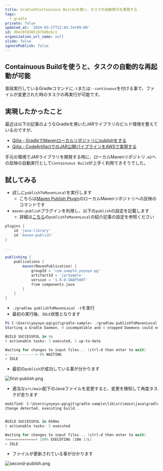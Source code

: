 ```yaml
---
title: GradleのContainuous Buildsを使い、タスクの自動実行を実現する
tags:
  - gradle
private: false
updated_at: '2024-03-27T22:04:34+09:00'
id: d9ec078365167b89c6c1
organization_url_name: null
slide: false
ignorePublish: false
---
```

## Containuous Buildを使うと、タスクの自動的な再起動が可能

普段実行しているGradleコマンドに`-t`または`--continuous`を付ける事で、ファイルが変更された時のタスクの再実行が可能です。

## 実現したかったこと

最近は以下の記事のようなGradleを用いたJARライブラリのビルド環境を整えているのですが、

- [Qiita - GradleでMavenローカルリポジトリにpublishをする](https://qiita.com/yoyoyo_pg/items/61ea8dc2e4e434f53f99)
- [Qiita - CodeArtifactでのJAR公開パイプラインをAWSで実現する](https://qiita.com/yoyoyo_pg/items/1647d65f5b4ae4ae4270)

手元の環境でJARライブラリを開発する時に、ローカルMavenリポジトリ`.m2`への反映の自動実行として`Containuous Build`が上手く利用できそうでした。

## 試してみる

- 試しに`publishToMavenLocal`を実行します
  - こちらは[Maven Publish Plugin](https://docs.gradle.org/current/userguide/publishing_maven.html#publishing_maven)のローカルMavenリポジトリへの反映のコマンドです
- `maven-publish`プラグインを利用し、以下の`publish`の設定を記載します
  - 詳細は[こちら](https://qiita.com/yoyoyo_pg/items/61ea8dc2e4e434f53f99)の`publishToMavenLocal`の紹介記事の設定を参照ください

```build.gradle
plugins {
    id 'java-library'
    id 'maven-publish'
}

...

publishing {
    publications {
        maven(MavenPublication) {
            groupId = 'com.sample.yoyoyo-pg'
            artifactId = 'jarSample'
            version = '1.0.0-SNAPSHOT'
            from components.java
        }
    }
}
```

- `./gradlew publishToMavenLocal -t`を実行
- 最初の実行後、`IDLE`状態となります

```powershell
PS C:\Users\yoyoyo-pg\git\gradle-sample> ./gradlew publishToMavenLocal -t
Starting a Gradle Daemon, 9 incompatible and 4 stopped Daemons could not be reused, use --status for details

BUILD SUCCESSFUL in 4s
5 actionable tasks: 3 executed, 2 up-to-date

Waiting for changes to input files... (ctrl-d then enter to exit)
<-------------> 0% WAITING
> IDLE

```

- 最初の`publish`が成功している事が分かります

![first-publish.png](https://qiita-image-store.s3.ap-northeast-1.amazonaws.com/0/411902/866e2c74-f219-018e-6127-b0ecfee3c5e3.png)

- 適当な`src/main`配下のJavaファイルを変更すると、変更を検知して再度タスクが走ります

```powershell
modified: C:\Users\yoyoyo-pg\git\gradle-sample\lib\src\main\java\gradle\sample\Library.java
Change detected, executing build...


BUILD SUCCESSFUL in 650ms
5 actionable tasks: 5 executed

Waiting for changes to input files... (ctrl-d then enter to exit)
<=============> 100% EXECUTING [10m 13s]
> IDLE

```

- ファイルが更新されている事が分かります

![second-publish.png](https://qiita-image-store.s3.ap-northeast-1.amazonaws.com/0/411902/765420b1-b012-f9e5-0219-9529821dbfd4.png)
